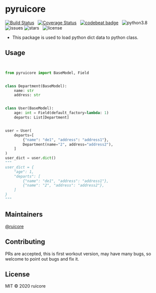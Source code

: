 # pyruicore

[![Build Status](https://travis-ci.com/RuiCoreSci/pyruicore.svg?branch=master)](https://travis-ci.com/RuiCoreSci/pyruicore) &nbsp; [![Coverage Status](https://coveralls.io/repos/github/RuiCoreSci/pyruicore/badge.svg?branch=master)](https://coveralls.io/github/RuiCoreSci/pyruicore?branch=master) &nbsp; [![codebeat badge](https://codebeat.co/badges/af92f04f-6d5e-4a0a-82c6-53a8bcfb0341)](https://codebeat.co/projects/github-com-ruicoresci-pyruicore-master) &nbsp; ![python3.8](https://img.shields.io/badge/language-python3.8-blue.svg) &nbsp; ![issues](https://img.shields.io/github/issues/RuiCoreSci/pyruicore) ![stars](https://img.shields.io/github/stars/RuiCoreSci/pyruicore) &nbsp; ![license](https://img.shields.io/github/license/RuiCoreSci/pyruicore)

* This package is used to load python dict data to python class.

## Usage

```py


from pyruicore import BaseModel, Field


class Department(BaseModel):
    name: str
    address: str


class User(BaseModel):
    age: int = Field(default_factory=lambda: 1)
    departs: List[Department]


user = User(
    departs=[
        {"name": "de1", "address": "address1"},
        Department(name="2", address="address2"),
    ]
)
user_dict = user.dict()
"""
user_dict = {
    "age": 1,
    "departs": [
        {"name": "de1", "address": "address1"},
        {"name": "2", "address": "address2"},
    ]
}
"""

```

##  Maintainers

[@ruicore](https://github.com/ruicore)

## Contributing

PRs are accepted, this is first workout version, may have many bugs, so welcome to point out bugs and fix it.

## License

MIT © 2020 ruicore
